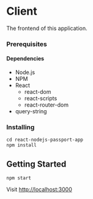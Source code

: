 # Client

The frontend of this application.

### Prerequisites

#### Dependencies

* Node.js
* NPM
* React
  * react-dom
  * react-scripts
  * react-router-dom
* query-string

### Installing

```
cd react-nodejs-passport-app
npm install
```

## Getting Started

```
npm start
```

Visit [http://localhost:3000](http://localhost:3000)
